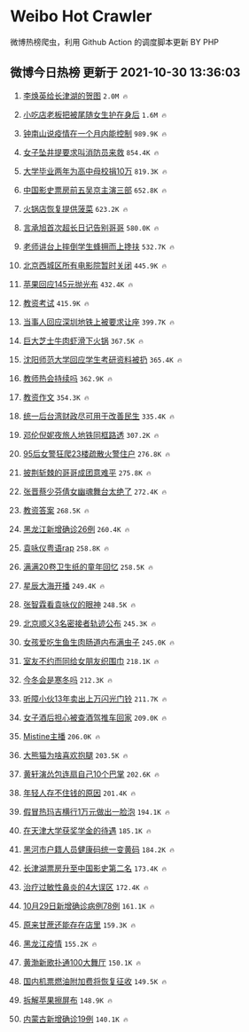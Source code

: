# Weibo Hot Crawler 



微博热榜爬虫，利用 Github Action 的调度脚本更新 BY PHP 


## 微博今日热榜 更新于 2021-10-30 13:36:03 
1. [李焕英给长津湖的贺图](https://s.weibo.com/weibo?q=%23%E6%9D%8E%E7%84%95%E8%8B%B1%E7%BB%99%E9%95%BF%E6%B4%A5%E6%B9%96%E7%9A%84%E8%B4%BA%E5%9B%BE%23&Refer=top) `2.0M 🔥` 

1. [小吃店老板把被尾随女生护在身后](https://s.weibo.com/weibo?q=%23%E5%B0%8F%E5%90%83%E5%BA%97%E8%80%81%E6%9D%BF%E6%8A%8A%E8%A2%AB%E5%B0%BE%E9%9A%8F%E5%A5%B3%E7%94%9F%E6%8A%A4%E5%9C%A8%E8%BA%AB%E5%90%8E%23&Refer=top) `1.6M 🔥` 

1. [钟南山说疫情在一个月内能控制](https://s.weibo.com/weibo?q=%23%E9%92%9F%E5%8D%97%E5%B1%B1%E8%AF%B4%E7%96%AB%E6%83%85%E5%9C%A8%E4%B8%80%E4%B8%AA%E6%9C%88%E5%86%85%E8%83%BD%E6%8E%A7%E5%88%B6%23&Refer=top) `989.9K 🔥` 

1. [女子坠井提要求叫消防员来救](https://s.weibo.com/weibo?q=%23%E5%A5%B3%E5%AD%90%E5%9D%A0%E4%BA%95%E6%8F%90%E8%A6%81%E6%B1%82%E5%8F%AB%E6%B6%88%E9%98%B2%E5%91%98%E6%9D%A5%E6%95%91%23&Refer=top) `854.4K 🔥` 

1. [大学毕业两年为高中母校捐10万](https://s.weibo.com/weibo?q=%23%E5%A4%A7%E5%AD%A6%E6%AF%95%E4%B8%9A%E4%B8%A4%E5%B9%B4%E4%B8%BA%E9%AB%98%E4%B8%AD%E6%AF%8D%E6%A0%A1%E6%8D%9010%E4%B8%87%23&Refer=top) `819.3K 🔥` 

1. [中国影史票房前五吴京主演三部](https://s.weibo.com/weibo?q=%23%E4%B8%AD%E5%9B%BD%E5%BD%B1%E5%8F%B2%E7%A5%A8%E6%88%BF%E5%89%8D%E4%BA%94%E5%90%B4%E4%BA%AC%E4%B8%BB%E6%BC%94%E4%B8%89%E9%83%A8%23&Refer=top) `652.8K 🔥` 

1. [火锅店恢复提供菠菜](https://s.weibo.com/weibo?q=%23%E7%81%AB%E9%94%85%E5%BA%97%E6%81%A2%E5%A4%8D%E6%8F%90%E4%BE%9B%E8%8F%A0%E8%8F%9C%23&Refer=top) `623.2K 🔥` 

1. [言承旭首次超长日记告别哥哥](https://s.weibo.com/weibo?q=%23%E8%A8%80%E6%89%BF%E6%97%AD%E9%A6%96%E6%AC%A1%E8%B6%85%E9%95%BF%E6%97%A5%E8%AE%B0%E5%91%8A%E5%88%AB%E5%93%A5%E5%93%A5%23&Refer=top) `580.0K 🔥` 

1. [老师讲台上摔倒学生蜂拥而上搀扶](https://s.weibo.com/weibo?q=%23%E8%80%81%E5%B8%88%E8%AE%B2%E5%8F%B0%E4%B8%8A%E6%91%94%E5%80%92%E5%AD%A6%E7%94%9F%E8%9C%82%E6%8B%A5%E8%80%8C%E4%B8%8A%E6%90%80%E6%89%B6%23&Refer=top) `532.7K 🔥` 

1. [北京西城区所有电影院暂时关闭](https://s.weibo.com/weibo?q=%23%E5%8C%97%E4%BA%AC%E8%A5%BF%E5%9F%8E%E5%8C%BA%E6%89%80%E6%9C%89%E7%94%B5%E5%BD%B1%E9%99%A2%E6%9A%82%E6%97%B6%E5%85%B3%E9%97%AD%23&Refer=top) `445.9K 🔥` 

1. [苹果回应145元抛光布](https://s.weibo.com/weibo?q=%23%E8%8B%B9%E6%9E%9C%E5%9B%9E%E5%BA%94145%E5%85%83%E6%8A%9B%E5%85%89%E5%B8%83%23&Refer=top) `432.4K 🔥` 

1. [教资考试](https://s.weibo.com/weibo?q=%23%E6%95%99%E8%B5%84%E8%80%83%E8%AF%95%23&Refer=top) `415.9K 🔥` 

1. [当事人回应深圳地铁上被要求让座](https://s.weibo.com/weibo?q=%23%E5%BD%93%E4%BA%8B%E4%BA%BA%E5%9B%9E%E5%BA%94%E6%B7%B1%E5%9C%B3%E5%9C%B0%E9%93%81%E4%B8%8A%E8%A2%AB%E8%A6%81%E6%B1%82%E8%AE%A9%E5%BA%A7%23&Refer=top) `399.7K 🔥` 

1. [巨大芝士牛肉虾滑下火锅](https://s.weibo.com/weibo?q=%E5%B7%A8%E5%A4%A7%E8%8A%9D%E5%A3%AB%E7%89%9B%E8%82%89%E8%99%BE%E6%BB%91%E4%B8%8B%E7%81%AB%E9%94%85&Refer=top) `367.5K 🔥` 

1. [沈阳师范大学回应学生考研资料被扔](https://s.weibo.com/weibo?q=%23%E6%B2%88%E9%98%B3%E5%B8%88%E8%8C%83%E5%A4%A7%E5%AD%A6%E5%9B%9E%E5%BA%94%E5%AD%A6%E7%94%9F%E8%80%83%E7%A0%94%E8%B5%84%E6%96%99%E8%A2%AB%E6%89%94%23&Refer=top) `365.4K 🔥` 

1. [教师热会持续吗](https://s.weibo.com/weibo?q=%23%E6%95%99%E5%B8%88%E7%83%AD%E4%BC%9A%E6%8C%81%E7%BB%AD%E5%90%97%23&Refer=top) `362.9K 🔥` 

1. [教资作文](https://s.weibo.com/weibo?q=%23%E6%95%99%E8%B5%84%E4%BD%9C%E6%96%87%23&Refer=top) `354.3K 🔥` 

1. [统一后台湾财政尽可用于改善民生](https://s.weibo.com/weibo?q=%23%E7%BB%9F%E4%B8%80%E5%90%8E%E5%8F%B0%E6%B9%BE%E8%B4%A2%E6%94%BF%E5%B0%BD%E5%8F%AF%E7%94%A8%E4%BA%8E%E6%94%B9%E5%96%84%E6%B0%91%E7%94%9F%23&Refer=top) `335.4K 🔥` 

1. [邓伦倪妮夜旅人地铁同框路透](https://s.weibo.com/weibo?q=%23%E9%82%93%E4%BC%A6%E5%80%AA%E5%A6%AE%E5%A4%9C%E6%97%85%E4%BA%BA%E5%9C%B0%E9%93%81%E5%90%8C%E6%A1%86%E8%B7%AF%E9%80%8F%23&Refer=top) `307.2K 🔥` 

1. [95后女警狂爬23楼疏散火警住户](https://s.weibo.com/weibo?q=%2395%E5%90%8E%E5%A5%B3%E8%AD%A6%E7%8B%82%E7%88%AC23%E6%A5%BC%E7%96%8F%E6%95%A3%E7%81%AB%E8%AD%A6%E4%BD%8F%E6%88%B7%23&Refer=top) `276.8K 🔥` 

1. [披荆斩棘的哥哥成团意难平](https://s.weibo.com/weibo?q=%23%E6%8A%AB%E8%8D%86%E6%96%A9%E6%A3%98%E7%9A%84%E5%93%A5%E5%93%A5%E6%88%90%E5%9B%A2%E6%84%8F%E9%9A%BE%E5%B9%B3%23&Refer=top) `275.8K 🔥` 

1. [张晋蔡少芬倩女幽魂舞台太绝了](https://s.weibo.com/weibo?q=%23%E5%BC%A0%E6%99%8B%E8%94%A1%E5%B0%91%E8%8A%AC%E5%80%A9%E5%A5%B3%E5%B9%BD%E9%AD%82%E8%88%9E%E5%8F%B0%E5%A4%AA%E7%BB%9D%E4%BA%86%23&Refer=top) `272.4K 🔥` 

1. [教资答案](https://s.weibo.com/weibo?q=%23%E6%95%99%E8%B5%84%E7%AD%94%E6%A1%88%23&Refer=top) `268.5K 🔥` 

1. [黑龙江新增确诊26例](https://s.weibo.com/weibo?q=%23%E9%BB%91%E9%BE%99%E6%B1%9F%E6%96%B0%E5%A2%9E%E7%A1%AE%E8%AF%8A26%E4%BE%8B%23&Refer=top) `260.4K 🔥` 

1. [袁咏仪粤语rap](https://s.weibo.com/weibo?q=%23%E8%A2%81%E5%92%8F%E4%BB%AA%E7%B2%A4%E8%AF%ADrap%23&Refer=top) `258.8K 🔥` 

1. [满满20卷卫生纸的童年回忆](https://s.weibo.com/weibo?q=%23%E6%BB%A1%E6%BB%A120%E5%8D%B7%E5%8D%AB%E7%94%9F%E7%BA%B8%E7%9A%84%E7%AB%A5%E5%B9%B4%E5%9B%9E%E5%BF%86%23&Refer=top) `258.5K 🔥` 

1. [星辰大海开播](https://s.weibo.com/weibo?q=%23%E6%98%9F%E8%BE%B0%E5%A4%A7%E6%B5%B7%E5%BC%80%E6%92%AD%23&Refer=top) `249.4K 🔥` 

1. [张智霖看袁咏仪的眼神](https://s.weibo.com/weibo?q=%23%E5%BC%A0%E6%99%BA%E9%9C%96%E7%9C%8B%E8%A2%81%E5%92%8F%E4%BB%AA%E7%9A%84%E7%9C%BC%E7%A5%9E%23&Refer=top) `248.5K 🔥` 

1. [北京顺义3名密接者轨迹公布](https://s.weibo.com/weibo?q=%23%E5%8C%97%E4%BA%AC%E9%A1%BA%E4%B9%893%E5%90%8D%E5%AF%86%E6%8E%A5%E8%80%85%E8%BD%A8%E8%BF%B9%E5%85%AC%E5%B8%83%23&Refer=top) `245.3K 🔥` 

1. [女孩爱吃生鱼生肉肠道内布满虫子](https://s.weibo.com/weibo?q=%23%E5%A5%B3%E5%AD%A9%E7%88%B1%E5%90%83%E7%94%9F%E9%B1%BC%E7%94%9F%E8%82%89%E8%82%A0%E9%81%93%E5%86%85%E5%B8%83%E6%BB%A1%E8%99%AB%E5%AD%90%23&Refer=top) `245.0K 🔥` 

1. [室友不约而同给女朋友织围巾](https://s.weibo.com/weibo?q=%23%E5%AE%A4%E5%8F%8B%E4%B8%8D%E7%BA%A6%E8%80%8C%E5%90%8C%E7%BB%99%E5%A5%B3%E6%9C%8B%E5%8F%8B%E7%BB%87%E5%9B%B4%E5%B7%BE%23&Refer=top) `218.1K 🔥` 

1. [今冬会是寒冬吗](https://s.weibo.com/weibo?q=%23%E4%BB%8A%E5%86%AC%E4%BC%9A%E6%98%AF%E5%AF%92%E5%86%AC%E5%90%97%23&Refer=top) `212.3K 🔥` 

1. [听障小伙13年卖出上万闪光门铃](https://s.weibo.com/weibo?q=%23%E5%90%AC%E9%9A%9C%E5%B0%8F%E4%BC%9913%E5%B9%B4%E5%8D%96%E5%87%BA%E4%B8%8A%E4%B8%87%E9%97%AA%E5%85%89%E9%97%A8%E9%93%83%23&Refer=top) `211.7K 🔥` 

1. [女子酒后担心被查酒驾推车回家](https://s.weibo.com/weibo?q=%23%E5%A5%B3%E5%AD%90%E9%85%92%E5%90%8E%E6%8B%85%E5%BF%83%E8%A2%AB%E6%9F%A5%E9%85%92%E9%A9%BE%E6%8E%A8%E8%BD%A6%E5%9B%9E%E5%AE%B6%23&Refer=top) `209.0K 🔥` 

1. [Mistine主播](https://s.weibo.com/weibo?q=Mistine%E4%B8%BB%E6%92%AD&Refer=top) `206.0K 🔥` 

1. [大熊猫为啥喜欢抱腿](https://s.weibo.com/weibo?q=%23%E5%A4%A7%E7%86%8A%E7%8C%AB%E4%B8%BA%E5%95%A5%E5%96%9C%E6%AC%A2%E6%8A%B1%E8%85%BF%23&Refer=top) `203.5K 🔥` 

1. [黄轩演怂包连扇自己10个巴掌](https://s.weibo.com/weibo?q=%23%E9%BB%84%E8%BD%A9%E6%BC%94%E6%80%82%E5%8C%85%E8%BF%9E%E6%89%87%E8%87%AA%E5%B7%B110%E4%B8%AA%E5%B7%B4%E6%8E%8C%23&Refer=top) `202.6K 🔥` 

1. [年轻人存不住钱的原因](https://s.weibo.com/weibo?q=%23%E5%B9%B4%E8%BD%BB%E4%BA%BA%E5%AD%98%E4%B8%8D%E4%BD%8F%E9%92%B1%E7%9A%84%E5%8E%9F%E5%9B%A0%23&Refer=top) `201.4K 🔥` 

1. [假冒热玛吉横行1万元做出一脸泡](https://s.weibo.com/weibo?q=%23%E5%81%87%E5%86%92%E7%83%AD%E7%8E%9B%E5%90%89%E6%A8%AA%E8%A1%8C1%E4%B8%87%E5%85%83%E5%81%9A%E5%87%BA%E4%B8%80%E8%84%B8%E6%B3%A1%23&Refer=top) `194.1K 🔥` 

1. [在天津大学获奖学金的待遇](https://s.weibo.com/weibo?q=%23%E5%9C%A8%E5%A4%A9%E6%B4%A5%E5%A4%A7%E5%AD%A6%E8%8E%B7%E5%A5%96%E5%AD%A6%E9%87%91%E7%9A%84%E5%BE%85%E9%81%87%23&Refer=top) `185.1K 🔥` 

1. [黑河市户籍人员健康码统一变黄码](https://s.weibo.com/weibo?q=%23%E9%BB%91%E6%B2%B3%E5%B8%82%E6%88%B7%E7%B1%8D%E4%BA%BA%E5%91%98%E5%81%A5%E5%BA%B7%E7%A0%81%E7%BB%9F%E4%B8%80%E5%8F%98%E9%BB%84%E7%A0%81%23&Refer=top) `184.2K 🔥` 

1. [长津湖票房升至中国影史第二名](https://s.weibo.com/weibo?q=%23%E9%95%BF%E6%B4%A5%E6%B9%96%E7%A5%A8%E6%88%BF%E5%8D%87%E8%87%B3%E4%B8%AD%E5%9B%BD%E5%BD%B1%E5%8F%B2%E7%AC%AC%E4%BA%8C%E5%90%8D%23&Refer=top) `173.4K 🔥` 

1. [治疗过敏性鼻炎的4大误区](https://s.weibo.com/weibo?q=%23%E6%B2%BB%E7%96%97%E8%BF%87%E6%95%8F%E6%80%A7%E9%BC%BB%E7%82%8E%E7%9A%844%E5%A4%A7%E8%AF%AF%E5%8C%BA%23&Refer=top) `172.4K 🔥` 

1. [10月29日新增确诊病例78例](https://s.weibo.com/weibo?q=%2310%E6%9C%8829%E6%97%A5%E6%96%B0%E5%A2%9E%E7%A1%AE%E8%AF%8A%E7%97%85%E4%BE%8B78%E4%BE%8B%23&Refer=top) `161.1K 🔥` 

1. [原来甘蔗还能存在店里](https://s.weibo.com/weibo?q=%23%E5%8E%9F%E6%9D%A5%E7%94%98%E8%94%97%E8%BF%98%E8%83%BD%E5%AD%98%E5%9C%A8%E5%BA%97%E9%87%8C%23&Refer=top) `159.3K 🔥` 

1. [黑龙江疫情](https://s.weibo.com/weibo?q=%23%E9%BB%91%E9%BE%99%E6%B1%9F%E7%96%AB%E6%83%85%23&Refer=top) `155.2K 🔥` 

1. [黄渤新歌扑通100大舞厅](https://s.weibo.com/weibo?q=%23%E9%BB%84%E6%B8%A4%E6%96%B0%E6%AD%8C%E6%89%91%E9%80%9A100%E5%A4%A7%E8%88%9E%E5%8E%85%23&Refer=top) `150.1K 🔥` 

1. [国内机票燃油附加费将恢复征收](https://s.weibo.com/weibo?q=%23%E5%9B%BD%E5%86%85%E6%9C%BA%E7%A5%A8%E7%87%83%E6%B2%B9%E9%99%84%E5%8A%A0%E8%B4%B9%E5%B0%86%E6%81%A2%E5%A4%8D%E5%BE%81%E6%94%B6%23&Refer=top) `149.5K 🔥` 

1. [拆解苹果擦屏布](https://s.weibo.com/weibo?q=%23%E6%8B%86%E8%A7%A3%E8%8B%B9%E6%9E%9C%E6%93%A6%E5%B1%8F%E5%B8%83%23&Refer=top) `148.9K 🔥` 

1. [内蒙古新增确诊19例](https://s.weibo.com/weibo?q=%23%E5%86%85%E8%92%99%E5%8F%A4%E6%96%B0%E5%A2%9E%E7%A1%AE%E8%AF%8A19%E4%BE%8B%23&Refer=top) `140.1K 🔥` 

